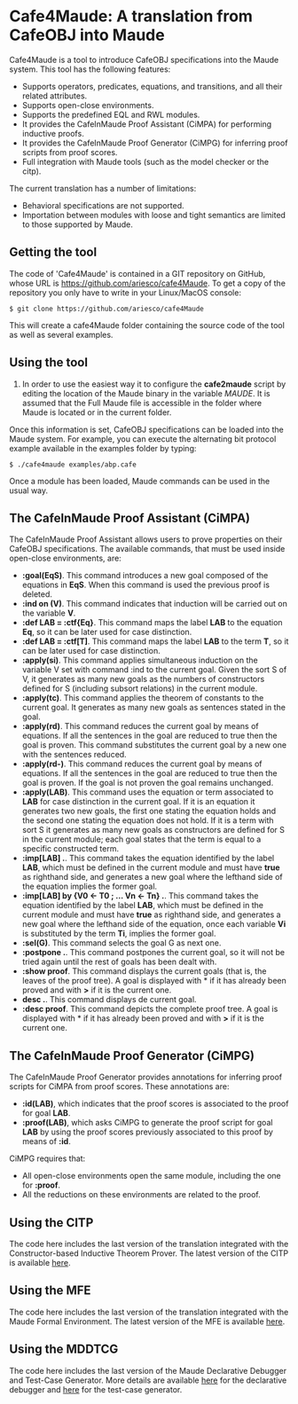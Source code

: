 Cafe4Maude: A translation from CafeOBJ into Maude
=================================================

Cafe4Maude is a tool to introduce CafeOBJ specifications into the Maude system.
This tool has the following features:
* Supports operators, predicates, equations, and transitions, and all their related
attributes.
* Supports open-close environments.
* Supports the predefined EQL and RWL modules.
* It provides the CafeInMaude Proof Assistant (CiMPA) for performing inductive proofs.
* It provides the CafeInMaude Proof Generator (CiMPG) for inferring proof scripts
from proof scores.
* Full integration with Maude tools (such as the model checker or the citp).

The current translation has a number of limitations:
* Behavioral specifications are not supported.
* Importation between modules with loose and tight semantics are limited to
those supported by Maude.

Getting the tool
----------------

The code of 'Cafe4Maude' is contained in a GIT repository on GitHub, whose URL is
https://github.com/ariesco/cafe4Maude. To get a copy of the repository you only
have to write in your Linux/MacOS console:

    $ git clone https://github.com/ariesco/cafe4Maude

This will create a cafe4Maude folder containing the source code of the tool as well as
several examples.

Using the tool
--------------

1. In order to use the easiest way it to configure the **cafe2maude** script by
editing the location of the Maude binary in the variable *MAUDE*. It is assumed that
the Full Maude file is accessible in the folder where Maude is located or in the current
folder.

Once this information is set, CafeOBJ specifications can be loaded into the Maude system.
For example, you can execute the alternating bit protocol example available in the
examples folder by typing:

    $ ./cafe4maude examples/abp.cafe

Once a module has been loaded, Maude commands can be used in the usual way.

The CafeInMaude Proof Assistant (CiMPA)
---------------------------------------

The CafeInMaude Proof Assistant allows users to prove properties on their CafeOBJ
specifications. The available commands, that must be used inside open-close
environments, are:
* **:goal(EqS)**. This command introduces a new goal composed of the equations in
**EqS**. When this command is used the previous proof is deleted.
* **:ind on (V)**. This command indicates that induction will be carried out on the
variable **V**.
* **:def LAB = :ctf{Eq}**. This command maps the label **LAB** to the equation **Eq**,
so it can be later used for case distinction.
* **:def LAB = :ctf[T]**. This command maps the label **LAB** to the term **T**, so
it can be later used for case distinction.
* **:apply(si)**. This command applies simultaneous induction on the variable V set with
command :ind to the current goal. Given the sort S of V, it generates as many new goals
as the numbers of constructors defined for S (including subsort relations) in the
current module.
* **:apply(tc)**. This command applies the theorem of constants to the current goal.
It generates as many new goals as sentences stated in the goal.
* **:apply(rd)**. This command reduces the current goal by means of equations. If all the
sentences in the goal are reduced to true then the goal is proven. This command
substitutes the current goal by a new one with the sentences reduced.
* **:apply(rd-)**. This command reduces the current goal by means of equations. If all the
sentences in the goal are reduced to true then the goal is proven. If the goal is not
proven the goal remains unchanged.
* **:apply(LAB)**. This command uses the equation or term associated to **LAB** for
case distinction in the current goal. If it is an equation it generates two new goals,
the first one stating the equation holds and the second one stating the equation does
not hold. If it is a term with sort S it generates as many new goals as constructors
are defined for S in the current module; each goal states that the term is equal to
a specific constructed term.
* **:imp[LAB] .**. This command takes the equation identified by the label **LAB**,
which must be defined in the current module and must have **true** as righthand side,
and generates a new goal where the lefthand side of the equation implies the former
goal.
* **:imp[LAB] by {V0 <- T0 ; ... Vn <- Tn} .**. This command takes the equation
identified by the label **LAB**, which must be defined in the current module and
must have **true** as righthand side, and generates a new goal where the lefthand
side of the equation, once each variable **Vi** is substituted by the term **Ti**,
implies the former goal.
* **:sel(G)**. This command selects the goal G as next one.
* **:postpone .**. This command postpones the current goal, so it will not be tried
again until the rest of goals has been dealt with.
* **:show proof**. This command displays the current goals (that is, the leaves of
the proof tree). A goal is displayed with * if it has already been proved and with
**>** if it is the current one.
* **desc .**. This command displays de current goal.
* **:desc proof**. This command depicts the complete proof tree.
A goal is displayed with * if it has already been proved and with
**>** if it is the current one.

The CafeInMaude Proof Generator (CiMPG)
---------------------------------------

The CafeInMaude Proof Generator provides annotations for inferring proof scripts for
CiMPA from proof scores. These annotations are:
* **:id(LAB)**, which indicates that the proof scores is associated to the proof for
goal **LAB**.
* **:proof(LAB)**, which asks CiMPG to generate the proof script for goal **LAB** by
using the proof scores previously associated to this proof by means of **:id**.

CiMPG requires that:
* All open-close environments open the same module, including the one for **:proof**.
* All the reductions on these environments are related to the proof.

Using the CITP
--------------

The code here includes the last version of the translation integrated with the
Constructor-based Inductive Theorem Prover. The latest version of the CITP is
available [here](http://www.jaist.ac.jp/~danielmg/citp.html).

Using the MFE
-------------

The code here includes the last version of the translation integrated with the
Maude Formal Environment. The latest version of the MFE is available
[here](http://maude.lcc.uma.es/MFE/).

Using the MDDTCG
----------------

The code here includes the last version of the Maude Declarative Debugger and
Test-Case Generator. More details are available
[here](http://maude.sip.ucm.es/debugging/) for the declarative debugger and
[here](http://maude.sip.ucm.es/testing/) for the test-case generator.